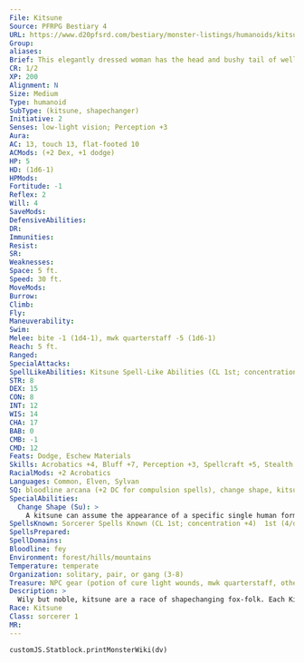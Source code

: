 ```yaml
---
File: Kitsune
Source: PFRPG Bestiary 4
URL: https://www.d20pfsrd.com/bestiary/monster-listings/humanoids/kitsune/
Group: 
aliases: 
Brief: This elegantly dressed woman has the head and bushy tail of well-groomed fox.
CR: 1/2
XP: 200
Alignment: N
Size: Medium
Type: humanoid
SubType: (kitsune, shapechanger)
Initiative: 2
Senses: low-light vision; Perception +3
Aura: 
AC: 13, touch 13, flat-footed 10
ACMods: (+2 Dex, +1 dodge)
HP: 5
HD: (1d6-1)
HPMods: 
Fortitude: -1
Reflex: 2
Will: 4
SaveMods: 
DefensiveAbilities: 
DR: 
Immunities: 
Resist: 
SR: 
Weaknesses: 
Space: 5 ft.
Speed: 30 ft.
MoveMods: 
Burrow: 
Climb: 
Fly: 
Maneuverability: 
Swim: 
Melee: bite -1 (1d4-1), mwk quarterstaff -5 (1d6-1)
Reach: 5 ft.
Ranged: 
SpecialAttacks: 
SpellLikeAbilities: Kitsune Spell-Like Abilities (CL 1st; concentration +4)  3/day-dancing lights   Bloodline Spell-Like Abilities (CL 1st; concentration +4)  6/day-laughing touch
STR: 8
DEX: 15
CON: 8
INT: 12
WIS: 14
CHA: 17
BAB: 0
CMB: -1
CMD: 12
Feats: Dodge, Eschew Materials
Skills: Acrobatics +4, Bluff +7, Perception +3, Spellcraft +5, Stealth +3
RacialMods: +2 Acrobatics
Languages: Common, Elven, Sylvan
SQ: bloodline arcana (+2 DC for compulsion spells), change shape, kitsune magic
SpecialAbilities:
  Change Shape (Su): >
    A kitsune can assume the appearance of a specific single human form of the same sex. The kitsune always takes this specific form when she uses this ability. A kitsune in human form cannot use her bite attack, but gains a +10 racial bonus on Disguise checks made to appear human. This ability otherwise functions as alter self, except that the kitsune does not adjust her ability scores.  Kitsune Magic (Ex/Sp) Kitsune add 1 to the DC of any saving throws of enchantment spells they cast. Kitsune with a Charisma score of 11 or higher gain the following spell-like ability: 3/day-dancing lights.
SpellsKnown: Sorcerer Spells Known (CL 1st; concentration +4)  1st (4/day)-charm person (DC 15), sleep (DC 17)  0 (at will)-daze, detect magic, prestidigitation, read magic
SpellsPrepared: 
SpellDomains: 
Bloodline: fey
Environment: forest/hills/mountains
Temperature: temperate
Organization: solitary, pair, or gang (3-8)
Treasure: NPC gear (potion of cure light wounds, mwk quarterstaff, other treasure)
Description: >
  Wily but noble, kitsune are a race of shapechanging fox-folk. Each Kitsune has two shapes-a slender and attractive human form and its true form of an anthropomorphic fox. In either form, it displays physical grace and natural beauty. Most kitsune have ruddy, auburn fur and salient amber or pale blue eyes, though some are born with black, gray, or even white fur. White-furred kitsune are revered for their close connection to their spirit ancestors and typically raised as oracles. Quick-witted and nimble, kitsune delight in the creative arts, particularly riddles, storytelling, pranks, and tall tales, and have garnered a well-deserved reputation and duplicitous tricksters. They are a good-natured folk and greatly value friendship. When encountered outside human settlements, kitsune tend to live in small and remote villages run by elders of ancestral clans. In human settlements, kitsune usually remain in human form to avoid conf lict.  KITSUNE CHARACTERS Kitsune are defined by class levels-they do not possess racial Hit Dice. Kitsune have the following racial traits.  +2 Dexterity, +2 Charisma, -2 Strength: Kitsune are agile and companionable, but tend to be physically weak.  Medium: Kitsune are Medium creatures and have no bonuses or penalties due to their size.  Normal Speed: Kitsune have a base speed of 30 feet.  Low-Light Vision (Ex): Kitsune can see twice as far as humans in dim light.  Agile (Ex): Kitsune receive a +2 racial bonus on Acrobatics checks.  Change Shape (Su): See the stat block above.  Kitsune Magic (Ex/Sp): See the stat block above.  Natural Weapons (Ex): In her natural form, a kitsune has a bite attack that deals 1d4 points of damage.  Languages: Kitsune begin play speaking Common and Sylvan. Kitsune with high Intelligence scores can choose from the following: any human language, Aklo, Celestial, Elven, Gnome, and Tengu
Race: Kitsune
Class: sorcerer 1
MR: 
---
```

```dataviewjs
customJS.Statblock.printMonsterWiki(dv)
```
